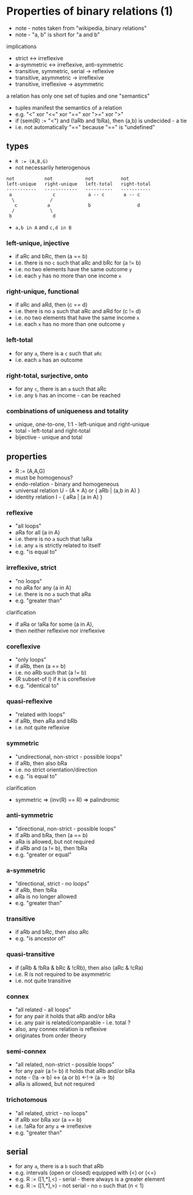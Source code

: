 
<!-- ======================================================================= -->
# Properties of binary relations (1)

* note - notes taken from "wikipedia, binary relations"
* note - "a, b" is short for "a and b"

implications

* strict <-> irreflexive
* a-symmetric <-> irreflexive, anti-symmetric
* transitive, symmetric, serial -> reflexive
* transitive, asymmetric -> irreflexive
* transitive, irreflexive -> asymmetric

a relation has only one set of tuples and one "semantics"

* tuples manifest the semantics of a relation
* e.g. "<" xor "<=" xor "==" xor ">=" xor ">"
* if (sem(R) := "<") and (!aRb and !bRa), then (a,b) is undecided - a tie
* i.e. not automatically "==" because "==" is "undefined"

<!-- ======================================================================= -->
## types

* `R := (A,B,G)`
* not necessarily heterogenous

```
not           not            not          not
left-unique   right-unique   left-total   right-total
-----------   ------------   ----------   -----------
 a               c            a -- c       a -- c
  \             /
   c           a              b                 d
  /             \
 b               d
```

* `a,b in A` and `c,d in B`

### left-unique, injective

* if aRc and bRc, then (a == b)
* i.e. there is no `c` such that aRc and bRc for (a != b)
* i.e. no two elements have the same outcome `y`
* i.e. each `y` has no more than one income `x`

### right-unique, functional

* if aRc and aRd, then (c == d)
* i.e. there is no `a` such that aRc and aRd for (c != d)
* i.e. no two elements that have the same income `x`
* i.e. each `x` has no more than one outcome `y`

### left-total

* for any `a`, there is a `c` such that `aRc`
* i.e. each `a` has an outcome

### right-total, surjective, onto

* for any `c`, there is an `a` such that aRc
* i.e. any `b` has an income - can be reached

### combinations of uniqueness and totality

* unique, one-to-one, 1:1 - left-unique and right-unique
* total - left-total and right-total
* bijective - unique and total

<!-- ======================================================================= -->
## properties

* R := (A,A,G)
* must be homogenous?
* endo-relation - binary and homogeneous
* universal relation U - (A × A) or { aRb | (a,b in A) }
* identity relation I - { aRa | (a in A) }

### reflexive

* "all loops"
* aRa for all (a in A)
* i.e. there is no `a` such that !aRa
* i.e. any `a` is strictly related to itself
* e.g. "is equal to"

### irreflexive, strict

* "no loops"
* no aRa for any (a in A)
* i.e. there is no `a` such that aRa
* e.g. "greater than"

clarification

* if aRa or !aRa for some (a in A),
* then neither reflexive nor irreflexive

### coreflexive

* "only loops"
* if aRb, then (a == b)
* i.e. no aRb such that (a != b)
* (R subset-of I) if `R` is coreflexive
* e.g. "identical to"

### quasi-reflexive

* "related with loops"
* if aRb, then aRa and bRb
* i.e. not quite reflexive

### symmetric

* "undirectional, non-strict - possible loops"
* if aRb, then also bRa
* i.e. no strict orientation/direction
* e.g. "is equal to"

clarification

* symmetric => (inv(R) == R) => palindromic

### anti-symmetric

* "directional, non-strict - possible loops"
* if aRb and bRa, then (a == b)
* aRa is allowed, but not required
* if aRb and (a != b), then !bRa
* e.g. "greater or equal"

### a-symmetric

* "directional, strict - no loops"
* if aRb, then !bRa
* aRa is no longer allowed
* e.g. "greater than"

### transitive

* if aRb and bRc, then also aRc
* e.g. "is ancestor of"

### quasi-transitive

* if (aRb & !bRa & bRc & !cRb), then also (aRc & !cRa)
* i.e. R is not required to be asymmetric
* i.e. not quite transitive

### connex

* "all related - all loops"
* for any pair it holds that aRb and/or bRa
* i.e. any pair is related/comparable - i.e. total ?
* also, any connex relation is reflexive
* originates from order theory

### semi-connex

* "all related, non-strict - possible loops"
* for any pair (a != b) it holds that aRb and/or bRa
* note - (!a -> b) <-> (a or b) <-!-> (a -> !b)
* aRa is allowed, but not required

### trichotomous

* "all related, strict - no loops"
* if aRb xor bRa xor (a == b)
* i.e. !aRa for any `a` => irreflexive
* e.g. "greater than"

<!-- ======================================================================= -->
## serial

* for any `a`, there is a `b` such that aRb
* e.g. intervals (open or closed) equipped with (<) or (<=)
* e.g. R := ([1,*],<) - serial - there always is a greater element
* e.g. R := ([1,*],>) - not serial - no `n` such that (n < 1)
